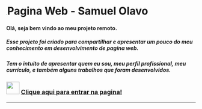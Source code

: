 ﻿# <img src="C:\Users\samue\Desktop\Projeto\Imagens\CabecaSam.png" style="zoom:15%;" />Pagina Web - Samuel Olavo 



#### Olá, seja bem vindo ao meu projeto remoto.

##### Esse projeto foi criado para compartilhar e apresentar um pouco do meu conhecimento em desenvolvimento de pagina web.

##### Tem o intuito de apresentar quem eu sou, meu perfil profissional, meu currículo, e também alguns trabalhos que foram desenvolvidos.



### <img src="https://media.giphy.com/media/d8cFOb7rJCBu0bCaQR/giphy.gif" width="35" height="33"/> <a href="https://samuelolavo.github.io/samuelolavo" target="_self">Clique aqui para entrar na pagina! </a>

 



------

